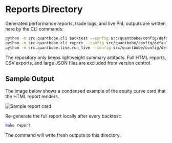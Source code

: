 # Reports Directory

Generated performance reports, trade logs, and live PnL outputs are written here by the CLI commands:

```bash
python -m src.quantbobe.cli backtest --config src/quantbobe/config/default.yaml
python -m src.quantbobe.cli report --config src/quantbobe/config/default.yaml
python -m src.quantbobe.live.run_live --config src/quantbobe/config/default.yaml
```

The repository only keeps lightweight summary artifacts. Full HTML reports, CSV exports, and large JSON files are excluded from version control.

## Sample Output

The image below shows a condensed example of the equity curve card that the HTML report renders.

![Sample report card](sample-report.png)

Re-generate the full report locally after every backtest:

```bash
make report
```

The command will write fresh outputs to this directory.
